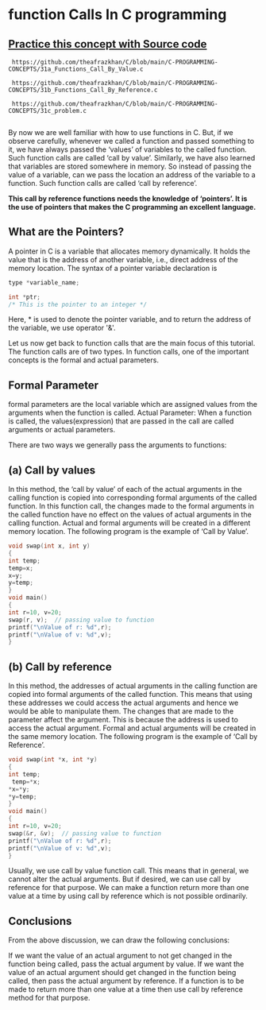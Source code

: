 # function Calls In C programming

## [Practice this concept with Source code ](https://github.com/theafrazkhan/C/blob/main/C-PROGRAMMING-CONCEPTS/31a_Functions_Call_By_Value.c)

```
 https://github.com/theafrazkhan/C/blob/main/C-PROGRAMMING-CONCEPTS/31a_Functions_Call_By_Value.c

 https://github.com/theafrazkhan/C/blob/main/C-PROGRAMMING-CONCEPTS/31b_Functions_Call_By_Reference.c

 https://github.com/theafrazkhan/C/blob/main/C-PROGRAMMING-CONCEPTS/31c_problem.c
 
```

By now we are well familiar with how to use functions in C. But, if we observe carefully, whenever we called a function and passed something to it, we have always passed the ‘values’ of variables to the called function. Such function calls are called ‘call by value’. Similarly, we have also learned that variables are stored somewhere in memory. So instead of passing the value of a variable, can we pass the location an address of the variable to a function. Such function calls are called ‘call by reference’.

**This call by reference functions needs the knowledge of ‘pointers’. It is the use of pointers that makes the C programming an excellent language.**

## What are the Pointers?
A pointer in C is a variable that allocates memory dynamically. It holds the value that is the address of another variable, i.e., direct address of the memory location. The syntax of a pointer variable declaration is

``` c
type *variable_name;

int *ptr;
/* This is the pointer to an integer */
```

Here, * is used to denote the pointer variable, and to return the address of the variable, we use operator '&'.

Let us now get back to function calls that are the main focus of this tutorial. The function calls are of two types. In function calls, one of the important concepts is the formal and actual parameters.

## Formal Parameter
formal parameters are the local variable which are assigned values from the arguments when the function is called.
Actual Parameter: When a function is called, the values(expression) that are passed in the call are called arguments or actual parameters. 

There are two ways we generally pass the arguments to functions: 

## (a) Call by values
In this method, the ‘call by value’ of each of the actual arguments in the calling function is copied into corresponding formal arguments of the called function. In this function call, the changes made to the formal arguments in the called function have no effect on the values of actual arguments in the calling function. Actual and formal arguments will be created in a different memory location. The following program is the example of ‘Call by Value’.

``` c
void swap(int x, int y)
{
int temp;
temp=x;
x=y;
y=temp;
}
void main()
{ 
int r=10, v=20; 
swap(r, v);  // passing value to function
printf("\nValue of r: %d",r);
printf("\nValue of v: %d",v);
} 
```

## (b) Call by reference
In this method, the addresses of actual arguments in the calling function are copied into formal arguments of the called function. This means that using these addresses we could access the actual arguments and hence we would be able to manipulate them. The changes that are made to the parameter affect the argument. This is because the address is used to access the actual argument. Formal and actual arguments will be created in the same memory location. The following program is the example of ‘Call by Reference’.
``` c
void swap(int *x, int *y)
{
int temp;
 temp=*x;
*x=*y;
*y=temp;
}
void main()
{ 
int r=10, v=20; 
swap(&r, &v);  // passing value to function
printf("\nValue of r: %d",r);
printf("\nValue of v: %d",v);
}
```

Usually, we use call by value function call. This means that in general, we cannot alter the actual arguments. But if desired, we can use call by reference for that purpose. We can make a function return more than one value at a time by using call by reference which is not possible ordinarily.

## Conclusions
From the above discussion, we can draw the following conclusions:

If we want the value of an actual argument to not get changed in the function being called, pass the actual argument by value.
If we want the value of an actual argument should get changed in the function being called, then pass the actual argument by reference. 
If a function is to be made to return more than one value at a time then use call by reference method for that purpose.
